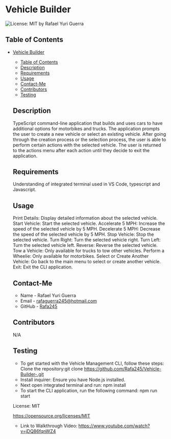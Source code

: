 # Vehicle Builder
  ![License: MIT](https://img.shields.io/badge/License-MIT-yellow.svg)
  by Rafael Yuri Guerra
  ## Table of Contents
- [Vehicle Builder](#vehicle-builder)
  - [Table of Contents](#table-of-contents)
  - [Description](#description)
  - [Requirements](#requirements)
  - [Usage](#usage)
  - [Contact-Me](#contact-me)
  - [Contributors](#contributors)
  - [Testing](#testing)
  ## Description
  TypeScript command-line application that builds and uses cars to have additional options for motorbikes and trucks. The application prompts the user to create a new vehicle or select an existing vehicle. After going through the creation process or the selection process, the user is able to perform certain actions with the selected vehicle. The user is returned to the actions menu after each action until they decide to exit the application.
  ## Requirements
  Understanding of integrated terminal used in VS Code, typescript and Javascript. 
  
  ## Usage
    Print Details: Display detailed information about the selected vehicle. Start Vehicle: Start the selected vehicle. Accelerate 5 MPH: Increase the speed of the selected vehicle by 5 MPH. Decelerate 5 MPH: Decrease the speed of the selected vehicle by 5 MPH. Stop Vehicle: Stop the selected vehicle. Turn Right: Turn the selected vehicle right. Turn Left: Turn the selected vehicle left. Reverse: Reverse the selected vehicle. Tow a Vehicle: Only available for trucks to tow other vehicles. Perform a Wheelie: Only available for motorbikes. Select or Create Another Vehicle: Go back to the main menu to select or create another vehicle. Exit: Exit the CLI application.
  ## Contact-Me
  * Name - Rafael Yuri Guerra
  * Email - rafaguerra245@hotmail.com
  * GitHub - [Rafa245](https://github.com/Rafa245)
  ## Contributors
  N/A
  ## Testing
  * To get started with the Vehicle Management CLI, follow these steps: Clone the repository:git clone https://github.com/Rafa245/Vehicle-Builder-.git 
  * Install inquirer: Ensure you have Node.js installed. 
  * Next open integrated terminal and run: npm install
  * To start the CLI application, run the following command: npm run start 

  License: MIT 

  https://opensource.org/licenses/MIT

  * Link to Walkthrough Video: https://www.youtube.com/watch?v=jDQ86fqnWZ4
  
